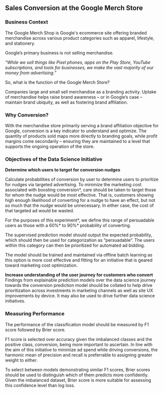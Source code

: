 ## Sales Conversion at the Google Merch Store

### Business Context

The Google Merch Shop is Google's ecommerce site offering branded merchandise across various product categories such as apparel, lifestyle, and stationery. 

Google’s primary business is not selling merchandise.

_“While we sell things like Pixel phones, apps on the Play Store, YouTube subscriptions, and tools for businesses, we make the vast majority of our money from advertising.”_

So, what is the function of the Google Merch Store? 

Companies large and small sell merchandise as a branding activity. Uptake of merchandise helps raise brand awareness – or in Google’s case – maintain brand ubiquity, as well as fostering brand affiliation. 

### Why Conversion? 
With the merchandise store primarily serving a brand affiliation objective for Google, conversion is a key indicator to understand and optimize. The quantity of products sold maps more directly to branding goals, while profit margins come secondarily – ensuring they are maintained to a level that supports the ongoing operation of the store. 

### Objectives of the Data Science Initiative
**Determine which users to target for conversion nudges** 

Calculate probabilities of conversion by user to determine users to prioritize for nudges via targeted advertising. To minimize the marketing cost associated with boosting conversion*, care should be taken to target those for whom the nudge would be most effective. That is, customers showing high enough likelihood of converting for a nudge to have an effect, but not so much that the nudge would be unnecessary. In either case, the cost of that targeted ad would be wasted. 

For the purposes of this experiment*, we define this range of persuadable users as those with a 60%* to 90%* probability of converting. 

The supervised prediction model should output the expected probability, which should then be used for categorization as “persuadable”. The users within this category can then be prioritized for automated ad bidding.  

The model should be trained and maintained via offline batch learning as this option is more cost effective and fitting for an initiative that is geared toward marketing cost optimization.  

**Increase understanding of the user journey for customers who convert**
Findings from explainable prediction models over the data science journey towards the conversion prediction model should be collated to help drive prioritization across investments in marketing channels as well as site UX improvements by device. It may also be used to drive further data science initiatives. 

### Measuring Performance
The performance of the classification model should be measured by F1 score followed by Brier score. 

F1 score is selected over accuracy given the imbalanced classes and the positive class, conversion, being more important to ascertain. In line with the aim of this initiative to minimize ad spend while driving conversions, the harmonic mean of precision and recall is preferrable to assigning greater weight to either. 

To select between models demonstrating similar F1 scores, Brier scores should be used to distinguish which of them predicts more confidently. Given the imbalanced dataset, Brier score is more suitable for assessing this confidence level than log loss. 





